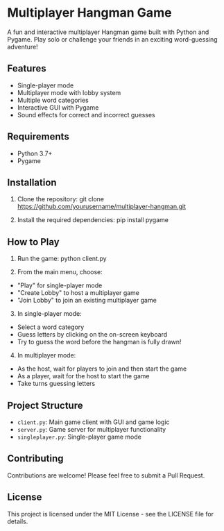 # Multiplayer Hangman Game

A fun and interactive multiplayer Hangman game built with Python and Pygame. Play solo or challenge your friends in an exciting word-guessing adventure!

## Features

- Single-player mode
- Multiplayer mode with lobby system
- Multiple word categories
- Interactive GUI with Pygame
- Sound effects for correct and incorrect guesses

## Requirements

- Python 3.7+
- Pygame

## Installation

1. Clone the repository:
git clone https://github.com/yourusername/multiplayer-hangman.git


2. Install the required dependencies:
pip install pygame


## How to Play

1. Run the game:
python client.py

2. From the main menu, choose:
- "Play" for single-player mode
- "Create Lobby" to host a multiplayer game
- "Join Lobby" to join an existing multiplayer game

3. In single-player mode:
- Select a word category
- Guess letters by clicking on the on-screen keyboard
- Try to guess the word before the hangman is fully drawn!

4. In multiplayer mode:
- As the host, wait for players to join and then start the game
- As a player, wait for the host to start the game
- Take turns guessing letters

## Project Structure

- `client.py`: Main game client with GUI and game logic
- `server.py`: Game server for multiplayer functionality
- `singleplayer.py`: Single-player game mode

## Contributing

Contributions are welcome! Please feel free to submit a Pull Request.

## License

This project is licensed under the MIT License - see the LICENSE file for details.
